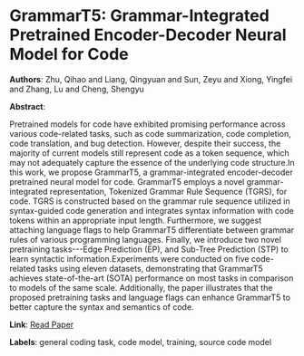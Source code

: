 # GrammarT5: Grammar-Integrated Pretrained Encoder-Decoder Neural Model for Code

**Authors**: Zhu, Qihao and Liang, Qingyuan and Sun, Zeyu and Xiong, Yingfei and Zhang, Lu and Cheng, Shengyu

**Abstract**:

Pretrained models for code have exhibited promising performance across various code-related tasks, such as code summarization, code completion, code translation, and bug detection. However, despite their success, the majority of current models still represent code as a token sequence, which may not adequately capture the essence of the underlying code structure.In this work, we propose GrammarT5, a grammar-integrated encoder-decoder pretrained neural model for code. GrammarT5 employs a novel grammar-integrated representation, Tokenized Grammar Rule Sequence (TGRS), for code. TGRS is constructed based on the grammar rule sequence utilized in syntax-guided code generation and integrates syntax information with code tokens within an appropriate input length. Furthermore, we suggest attaching language flags to help GrammarT5 differentiate between grammar rules of various programming languages. Finally, we introduce two novel pretraining tasks---Edge Prediction (EP), and Sub-Tree Prediction (STP) to learn syntactic information.Experiments were conducted on five code-related tasks using eleven datasets, demonstrating that GrammarT5 achieves state-of-the-art (SOTA) performance on most tasks in comparison to models of the same scale. Additionally, the paper illustrates that the proposed pretraining tasks and language flags can enhance GrammarT5 to better capture the syntax and semantics of code.

**Link**: [Read Paper](https://doi.org/10.1145/3597503.3639125)

**Labels**: general coding task, code model, training, source code model

